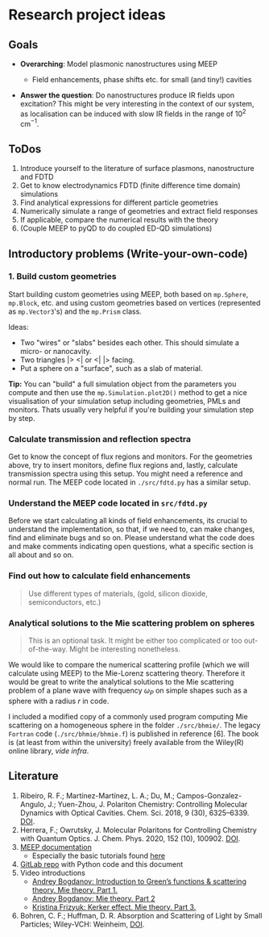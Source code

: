 # Research project ideas

## Goals

- **Overarching**: Model plasmonic nanostructures using MEEP

  - Field enhancements, phase shifts etc. for small (and tiny!) cavities

- **Answer the question**: Do nanostructures produce IR fields upon excitation?
  This might be very interesting in the context of our system, as localisation
  can be induced with slow IR fields in the range of $10^2\,$cm$^{-1}$.

## ToDos

1. Introduce yourself to the literature of surface plasmons, nanostructure and FDTD
2. Get to know electrodynamics FDTD (finite difference time domain) simulations
3. Find analytical expressions for different particle geometries
4. Numerically simulate a range of geometries and extract field responses
5. If applicable, compare the numerical results with the theory
6. (Couple MEEP to pyQD to do coupled ED-QD simulations)

## Introductory problems (Write-your-own-code)

### 1. Build custom geometries

Start building custom geometries using MEEP, both based on `mp.Sphere`, `mp.Block`, etc.
and using custom geometries based on vertices (represented as `mp.Vector3`'s) and the
`mp.Prism` class.

Ideas:

- Two "wires" or "slabs" besides each other. This should simulate a micro- or nanocavity.
- Two triangles |> <| or <| |> facing.
- Put a sphere on a "surface", such as a slab of material.

**Tip:** You can "build" a full simulation object from the parameters you compute and then use
the `mp.Simulation.plot2D()` method to get a nice visualisation of your simulation setup
including geometries, PMLs and monitors. Thats usually very helpful if you're building
your simulation step by step.

### Calculate transmission and reflection spectra

Get to know the concept of flux regions and monitors.
For the geometries above, try to insert monitors, define flux regions and, lastly,
calculate transmission spectra using this setup. You might need a reference and normal run.
The MEEP code located in `./src/fdtd.py` has a similar setup.

### Understand the MEEP code located in `src/fdtd.py`

Before we start calculating all kinds of field enhancements, its crucial to understand
the implementation, so that, if we need to, can make changes, find and eliminate bugs
and so on. Please understand what the code does and make comments indicating open
questions, what a specific section is all about and so on.

### Find out how to calculate field enhancements

> Use different types of materials, (gold, silicon dioxide, semiconductors, etc.)

### Analytical solutions to the Mie scattering problem on spheres

> This is an optional task. It might be either too complicated or too out-of-the-way.
> Might be interesting nonetheless.

We would like to compare the numerical scattering profile (which we will calculate using MEEP)
to the Mie-Lorenz scattering theory. Therefore it would be great to write the analytical solutions
to the Mie scattering problem of a plane wave with frequency $\omega_P$ on simple shapes
such as a sphere with a radius $r$ in code.

I included a modified copy of a commonly used program computing Mie scattering
on a homogeneous sphere in the folder `./src/bhmie/`. The legacy `Fortran`
code (`./src/bhmie/bhmie.f`) is published in reference [6].
The book is (at least from within the university) freely
available from the Wiley(R) online library, _vide infra_.

## Literature

1. Ribeiro, R. F.; Martínez-Martínez, L. A.; Du, M.; Campos-Gonzalez-Angulo, J.; Yuen-Zhou, J.
   Polariton Chemistry: Controlling Molecular Dynamics with Optical Cavities. Chem. Sci. 2018,
   9 (30), 6325–6339. [DOI](https://doi.org/10.1039/C8SC01043A).
2. Herrera, F.; Owrutsky, J. Molecular Polaritons for Controlling Chemistry with Quantum Optics.
   J. Chem. Phys. 2020, 152 (10), 100902. [DOI](https://doi.org/10.1063/1.5136320).
3. [MEEP documentation](https://meep.readthedocs.io/en/latest/)
   - Especially the basic tutorials found
     [here](https://meep.readthedocs.io/en/latest/Python_Tutorials/Basics/)
4. [GitLab repo](https://gitlab.com/theoretical-chemistry-jena/quantum-dynamics/plasmonic-meep)
   with Python code and this document
5. Video introductions
   - [Andrey Bogdanov: Introduction to Green’s functions & scattering theory. Mie theory. Part 1.](https://www.youtube.com/watch?v=bUfcVTIlJz0)
   - [Andrey Bogdanov: Mie theory. Part 2](https://youtu.be/CaFyJRN_iYI)
   - [Kristina Frizyuk: Kerker effect. Mie theory. Part 3.](https://youtu.be/JblWhmOexy4)
6. Bohren, C. F.; Huffman, D. R. Absorption and Scattering of Light by Small Particles; Wiley-VCH: Weinheim, [DOI](https://doi.org/10.1002/9783527618156).
